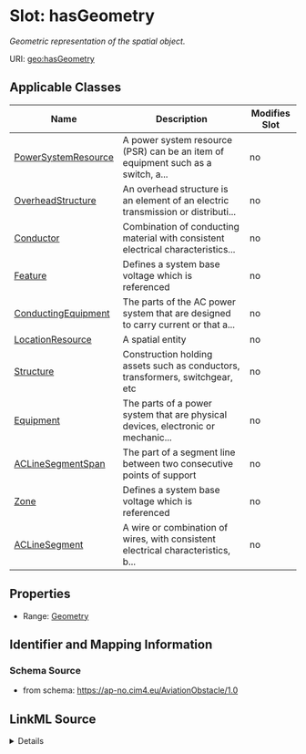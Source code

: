 # Slot: hasGeometry


_Geometric representation of the spatial object._



URI: [geo:hasGeometry](http://www.opengis.net/ont/geosparql#hasGeometry)



<!-- no inheritance hierarchy -->




## Applicable Classes

| Name | Description | Modifies Slot |
| --- | --- | --- |
[PowerSystemResource](PowerSystemResource.md) | A power system resource (PSR) can be an item of equipment such as a switch, a... |  no  |
[OverheadStructure](OverheadStructure.md) | An overhead structure is an element of an electric transmission or distributi... |  no  |
[Conductor](Conductor.md) | Combination of conducting material with consistent electrical characteristics... |  no  |
[Feature](Feature.md) | Defines a system base voltage which is referenced |  no  |
[ConductingEquipment](ConductingEquipment.md) | The parts of the AC power system that are designed to carry current or that a... |  no  |
[LocationResource](LocationResource.md) | A spatial entity |  no  |
[Structure](Structure.md) | Construction holding assets such as conductors, transformers, switchgear, etc |  no  |
[Equipment](Equipment.md) | The parts of a power system that are physical devices, electronic or mechanic... |  no  |
[ACLineSegmentSpan](ACLineSegmentSpan.md) | The part of a segment line between two consecutive points of support |  no  |
[Zone](Zone.md) | Defines a system base voltage which is referenced |  no  |
[ACLineSegment](ACLineSegment.md) | A wire or combination of wires, with consistent electrical characteristics, b... |  no  |







## Properties

* Range: [Geometry](Geometry.md)





## Identifier and Mapping Information







### Schema Source


* from schema: https://ap-no.cim4.eu/AviationObstacle/1.0




## LinkML Source

<details>
```yaml
name: hasGeometry
description: Geometric representation of the spatial object.
from_schema: https://ap-no.cim4.eu/AviationObstacle/1.0
slot_uri: geo:hasGeometry
alias: hasGeometry
owner: Feature
domain_of:
- Feature
range: Geometry
minimum_cardinality: 0
maximum_cardinality: 1

```
</details>